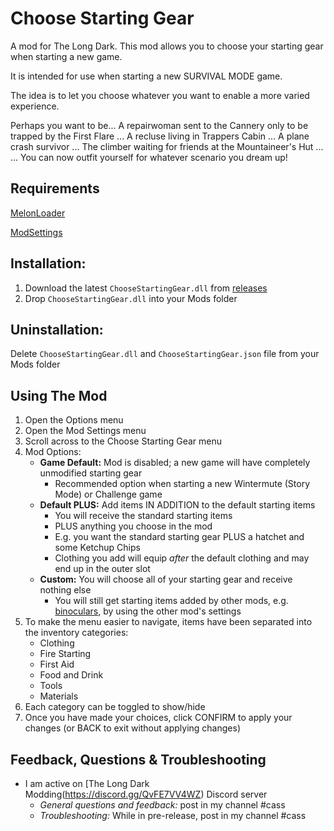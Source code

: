 # Choose Starting Gear
A mod for The Long Dark. 
This mod allows you to choose your starting gear when starting a new game. 

It is intended for use when starting a new SURVIVAL MODE game. 

The idea is to let you choose whatever you want to enable a more varied experience. 

Perhaps you want to be...
A repairwoman sent to the Cannery only to be trapped by the First Flare ... 
A recluse living in Trappers Cabin ... 
A plane crash survivor ... 
The climber waiting for friends at the Mountaineer's Hut ...  
... You can now outfit yourself for whatever scenario you dream up!

## Requirements
[MelonLoader](https://github.com/HerpDerpinstine/MelonLoader/releases/latest/download/MelonLoader.Installer.exe) 
 
[ModSettings](https://github.com/zeobviouslyfakeacc/ModSettings/releases)

## Installation:
1. Download the latest ```ChooseStartingGear.dll``` from [releases](https://github.com/GruffCassquatch/ChooseStartingGear/releases)
2. Drop ```ChooseStartingGear.dll``` into your Mods folder

## Uninstallation:
Delete ```ChooseStartingGear.dll``` and ```ChooseStartingGear.json``` file from your Mods folder

## Using The Mod
1. Open the Options menu
2. Open the Mod Settings menu
3. Scroll across to the Choose Starting Gear menu
4. Mod Options:
	* **Game Default:** Mod is disabled; a new game will have completely unmodified starting gear
		* Recommended option when starting a new Wintermute (Story Mode) or Challenge game
	* **Default PLUS:** Add items IN ADDITION to the default starting items
		* You will receive the standard starting items
		* PLUS anything you choose in the mod
		* E.g. you want the standard starting gear PLUS a hatchet and some Ketchup Chips
		* Clothing you add will equip *after* the default clothing and may end up in the outer slot
	* **Custom:** You will choose all of your starting gear and receive nothing else
		* You will still get starting items added by other mods, e.g. [binoculars](https://github.com/ds5678/Binoculars), by using the other mod's settings 
5. To make the menu easier to navigate, items have been separated into the inventory categories:
	* Clothing
	* Fire Starting
	* First Aid
	* Food and Drink
	* Tools
	* Materials
6. Each category can be toggled to show/hide
7. Once you have made your choices, click CONFIRM to apply your changes (or BACK to exit without applying changes)

## Feedback, Questions & Troubleshooting
* I am active on [The Long Dark Modding(https://discord.gg/QvFE7VV4WZ) Discord server
	* *General questions and feedback:* post in my channel #cass
	* *Troubleshooting:* While in pre-release, post in my channel #cass
